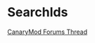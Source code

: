 # SearchIds #

[CanaryMod Forums Thread](http://http://forums.canarymod.net/?topic=2094 "cmodthread")